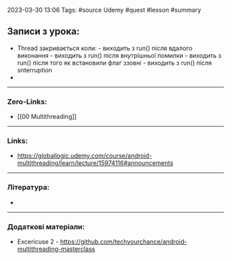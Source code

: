 
2023-03-30 13:06 Tags: #source Udemy #quest #lesson #summary

## Записи з урока:

- Thread закривається коли:
       - виходить з run() після вдалого виконання
       - виходить з run() після внутрішньої помилки
       - виходить з run() після того як встановили флаг ззовні
       - виходить з run() після snterruption
- 

---

### Zero-Links:

- [[00 Multithreading]]
---

### Links:

- https://globallogic.udemy.com/course/android-multithreading/learn/lecture/15974116#announcements
---

### Література:

- 
---

### Додаткові матеріали:

- Excericuse 2 - https://github.com/techyourchance/android-multithreading-masterclass